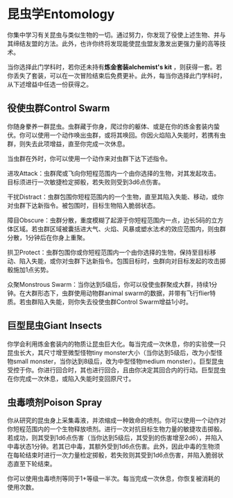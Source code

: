 # 昆虫学Entomology

你集中学习有关昆虫与类似生物的一切。通过努力，你发现了役使上述生物、并与其缔结友盟的方法。此外，也许你终将发现能使昆虫盟友激发出更强力量的高等技术。

当你选择此门学科时，若你还未持有**炼金套装alchemist's kit**
，则获得一套。若你丢失了套装，可以在一次冒险结束后免费更补。此外，每当你选择此门学科时，从下述增益中任选一份获得之。

## 役使虫群Control Swarm 

你随身豢养一群昆虫。虫群藏于你身，爬过你的躯体、或是在你的炼金套装内蛰伏。你可以使用一个动作唤出虫群，或将其唤回。你因火焰陷入失能时，若携有虫群，则失去此项增益，直至你完成一次休息。

当虫群在外时，你可以使用一个动作来对虫群下达下述指令。

进攻Attack：虫群爬或飞向你短程范围内一个由你选择的生物，对其发起攻击。目标须进行一次敏捷检定掷骰，若失败则受到3d6点伤害。

干扰Distract：虫群包围你短程范围内的一个生物，直至其陷入失能、移动，或你对虫群下达新指令。被包围时，目标生物陷入脆弱状态。

障目Obscure：虫群分散，重度模糊了起源于你短程范围内一点，边长5码的立方体区域。若虫群区域被囊括进大气、火焰、风暴或塑水法术的效应范围内，则虫群分散，1分钟后在你身上重聚。

拱卫Protect：虫群包围你或你短程范围内一个由你选择的生物，保持至目标移动、陷入失能，或你对虫群下达新指令。包围目标时，虫群向对目标发起的攻击掷骰施加1点劣势。

众聚Monstrous
Swarm：当你达到5级后，你可以役使虫群聚成大群，持续1分钟。在大群形态下，虫群使用动物群animal
swarm的数据，并带有飞行flier特质。若虫群陷入失能，则你失去役使虫群Control
Swarm增益1小时。

## 巨型昆虫Giant Insects 

你学会利用炼金套装内的物质让昆虫巨大化。每当完成一次休息，你的实验使一只昆虫长大，其尺寸增至微型怪物tiny
monster大小（当你达到5级后，改为小型怪物small
monster，当你达到8级后，改为中型怪物medium
monster）。巨型昆虫受控于你。你进行回合时，其也进行回合，且由你决定其回合内的行动。巨型昆虫在你完成一次休息，或陷入失能时变回原尺寸。

## 虫毒喷剂Poison Spray 

你从研究的昆虫身上采集毒液，并浓缩成一种致命的喷剂。你可以使用一个动作对你短程范围内的一个生物释放喷剂。进行一次对抗目标生物力量的敏捷攻击掷骰。若成功，则其受到1d6点伤害（当你达到5级后，其受到的伤害增至2d6），并陷入中毒状态1分钟。若其已中毒，其额外受到1d6点伤害。此外，因此中毒的生物须在每轮结束时进行一次力量检定掷骰，若失败则其受到1d6点伤害，并陷入脆弱状态直至下轮结束。

你可以使用虫毒喷剂等同于1+等级一半次。每当完成一次休息，你恢复被消耗的使用次数。
